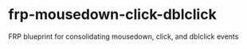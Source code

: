# frp-mousedown-click-dblclick
FRP blueprint for consolidating mousedown, click, and dblclick events
